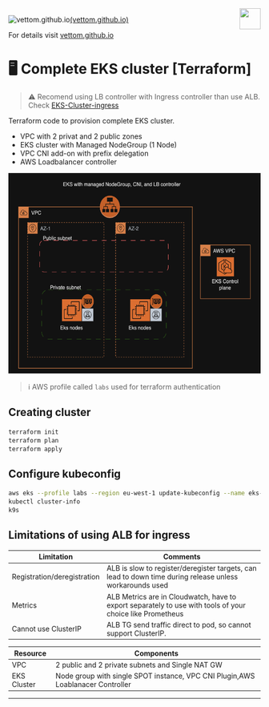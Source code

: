 <img src="https://avatars.githubusercontent.com/u/20859413?v=4" style="float:right;width:42px;height:42px;">

![vettom.github.io](https://avatars.githubusercontent.com/u/20859413?v=4)[(vettom.github.io)](https://vettom.github.io/)

For details visit [vettom.github.io](https://vettom.github.io/)

# :desktop_computer: Complete EKS cluster [Terraform]

> :warning: Recomend using LB controller with Ingress controller than use ALB. Check [EKS-Cluster-ingress](https://github.com/vettom/aws-eks-terraform/tree/main/EKS-Cluster-ingress)

 Terraform code to provision complete EKS cluster.  

- VPC with 2  privat and 2 public zones
- EKS cluster with Managed NodeGroup (1 Node)
- VPC CNI add-on with prefix delegation
- AWS Loadbalancer controller

<img src="img/eks-design.png" width="600" height="400">


> :information_source: AWS profile called `labs` used for terraform authentication

## Creating cluster
```bash
terraform init
terraform plan
terraform apply
```

## Configure kubeconfig
```bash
aws eks --profile labs --region eu-west-1 update-kubeconfig --name eks-demo
kubectl cluster-info
k9s
```
## Limitations of using ALB for ingress
|Limitation|Comments|
|------------------------|----------------------------------|
|Registration/deregistration| ALB is slow to register/deregister targets, can lead to down time during release unless workarounds used |
|Metrics| ALB Metrics are in Cloudwatch, have to export separately to use with tools of your choice like Prometheus |
|Cannot use ClusterIP| ALB TG send traffic direct to pod, so cannot support ClusterIP. |


|Resource|Components|
|--------------------------|--------------------------|
|VPC| 2 public and 2 private subnets and Single NAT GW|
|EKS Cluster|Node group with single SPOT instance, VPC CNI Plugin,AWS Loablanacer Controller |
------------------
